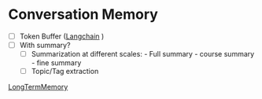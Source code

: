 # Conversation Memory
  - [ ] Token Buffer ([Langchain](Langchain.md#TokenBufferMemory) )
  - [ ] With summary?
	  - [ ] Summarization at different scales:
		    - Full summary
		    - course summary
		    - fine summary
	- [ ] Topic/Tag extraction

[LongTermMemory](LongTermMemory.md)